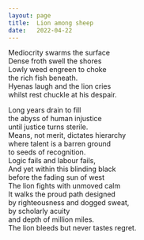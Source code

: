 ```yaml
---
layout: page
title:  Lion among sheep
date:   2022-04-22 
---
```



Mediocrity swarms the surface <br>
Dense froth swell the shores <br>
Lowly weed engreen to choke  <br>
the rich fish beneath. <br>
Hyenas laugh and the lion cries<br>
whilst rest chuckle at his despair. <br>


Long years drain to fill<br>
the abyss of human injustice <br>
until justice turns sterile. <br>
Means, not merit, dictates hierarchy <br>
where talent is a barren ground<br>
to seeds of recognition.<br>
Logic fails and labour fails, <br>
And yet within this blinding black<br>
before the fading sun of west <br>
The lion fights with unmoved calm<br>
It walks the proud path designed<br>
by righteousness and dogged sweat,<br>
by scholarly acuity <br>
and depth of million miles. <br>
The lion bleeds but never tastes regret.<br>


